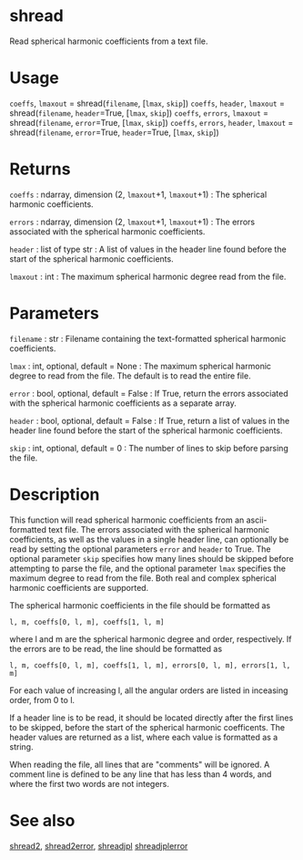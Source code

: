 # shread

Read spherical harmonic coefficients from a text file.

# Usage

`coeffs`, `lmaxout` = shread(`filename`, [`lmax`, `skip`])
`coeffs`, `header`, `lmaxout` = shread(`filename`, `header`=True, [`lmax`, `skip`])
`coeffs`, `errors`, `lmaxout` = shread(`filename`, `error`=True, [`lmax`, `skip`])
`coeffs`, `errors`, `header`, `lmaxout` = shread(`filename`, `error`=True,
                                             `header`=True, [`lmax`, `skip`])

# Returns

`coeffs` : ndarray, dimension (2, `lmaxout`+1, `lmaxout`+1)
:   The spherical harmonic coefficients.

`errors` : ndarray, dimension (2, `lmaxout`+1, `lmaxout`+1)
:   The errors associated with the spherical harmonic coefficients.

`header` : list of type str
:   A list of values in the header line found before the start of the spherical harmonic coefficients.

`lmaxout` : int
:   The maximum spherical harmonic degree read from the file.

# Parameters

`filename` : str
:   Filename containing the text-formatted spherical harmonic coefficients.

`lmax` : int, optional, default = None
:   The maximum spherical harmonic degree to read from the file. The default is to read the entire file.

`error` : bool, optional, default = False
:   If True, return the errors associated with the spherical harmonic coefficients as a separate array.

`header` : bool, optional, default = False
:   If True, return a list of values in the header line found before the start of the spherical harmonic coefficients.

`skip` : int, optional, default = 0
:   The number of lines to skip before parsing the file.

# Description

This function will read spherical harmonic coefficients from an ascii-formatted text file. The errors associated with the spherical harmonic coefficients, as well as the values in a single header line, can optionally be read by setting the optional parameters `error` and `header` to True. The optional parameter `skip` specifies how many lines should be skipped before attempting to parse the file, and the optional parameter `lmax` specifies the maximum degree to read from the file. Both real and complex spherical harmonic coefficients are supported.

The spherical harmonic coefficients in the file should be formatted as

`l, m, coeffs[0, l, m], coeffs[1, l, m]`

where l and m are the spherical harmonic degree and order, respectively. If the errors are to be read, the line should be formatted as

`l, m, coeffs[0, l, m], coeffs[1, l, m], errors[0, l, m], errors[1, l, m]`

For each value of increasing l, all the angular orders are listed in inceasing
order, from 0 to l.

If a header line is to be read, it should be located directly after the first lines to be skipped, before the start of the spherical harmonic coefficents. The header values are returned as a list, where each value is formatted as a string.

When reading the file, all lines that are "comments" will be ignored. A comment line is defined to be any line that has less than 4 words, and where the first two words are not integers.

# See also

[shread2](pyshread2.html), [shread2error](pyshread2error.html), [shreadjpl](pyshreadjpl.html) [shreadjplerror](pyshreadjplerror.html)
